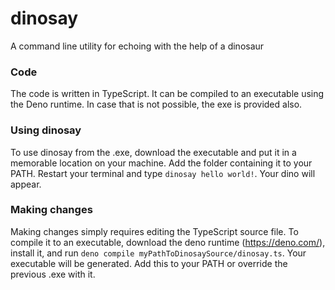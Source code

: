 # dinosay
A command line utility for echoing with the help of a dinosaur

### Code
The code is written in TypeScript. It can be compiled to an executable using the Deno runtime. In case that is not possible, the exe is provided also.

### Using dinosay
To use dinosay from the .exe, download the executable and put it in a memorable location on your machine. Add the folder containing it to your PATH. Restart your terminal and type `dinosay hello world!`. Your dino will appear.

### Making changes
Making changes simply requires editing the TypeScript source file. To compile it to an executable, download the deno runtime (https://deno.com/), install it, and run `deno compile myPathToDinosaySource/dinosay.ts`. Your executable will be generated. Add this to your PATH or override the previous .exe with it. 
